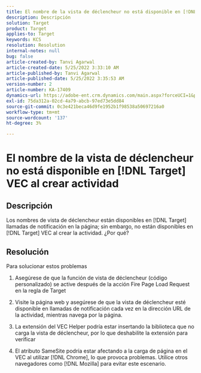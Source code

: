 ```yaml
---
title: El nombre de la vista de déclencheur no está disponible en [!DNL Target] VEC al crear actividad
description: Descripción
solution: Target
product: Target
applies-to: Target
keywords: KCS
resolution: Resolution
internal-notes: null
bug: false
article-created-by: Tanvi Agarwal
article-created-date: 5/25/2022 3:33:10 AM
article-published-by: Tanvi Agarwal
article-published-date: 5/25/2022 3:35:53 AM
version-number: 2
article-number: KA-17409
dynamics-url: https://adobe-ent.crm.dynamics.com/main.aspx?forceUCI=1&pagetype=entityrecord&etn=knowledgearticle&id=d992f462-dbdb-ec11-a7b6-0022480b05aa
exl-id: 75da312a-02cd-4a79-abcb-97ed73e5dd84
source-git-commit: 0c3e421beca46d9fe1952b1f98538a50697216a0
workflow-type: tm+mt
source-wordcount: '137'
ht-degree: 3%

---
```


# El nombre de la vista de déclencheur no está disponible en [!DNL Target] VEC al crear actividad

## Descripción


Los nombres de vista de déclencheur están disponibles en [!DNL Target] llamadas de notificación en la página; sin embargo, no están disponibles en [!DNL Target] VEC al crear la actividad. ¿Por qué?


## Resolución


Para solucionar estos problemas

1. Asegúrese de que la función de vista de déclencheur (código personalizado) se active después de la acción Fire Page Load Request en la regla de Target

2. Visite la página web y asegúrese de que la vista de déclencheur esté disponible en llamadas de notificación cada vez en la dirección URL de la actividad, mientras navega por la página.

3. La extensión del VEC Helper podría estar insertando la biblioteca que no carga la vista de déclencheur, por lo que deshabilite la extensión para verificar

4. El atributo SameSite podría estar afectando a la carga de página en el VEC al utilizar [!DNL Chrome], lo que provoca problemas. Utilice otros navegadores como [!DNL Mozilla] para evitar este escenario.
